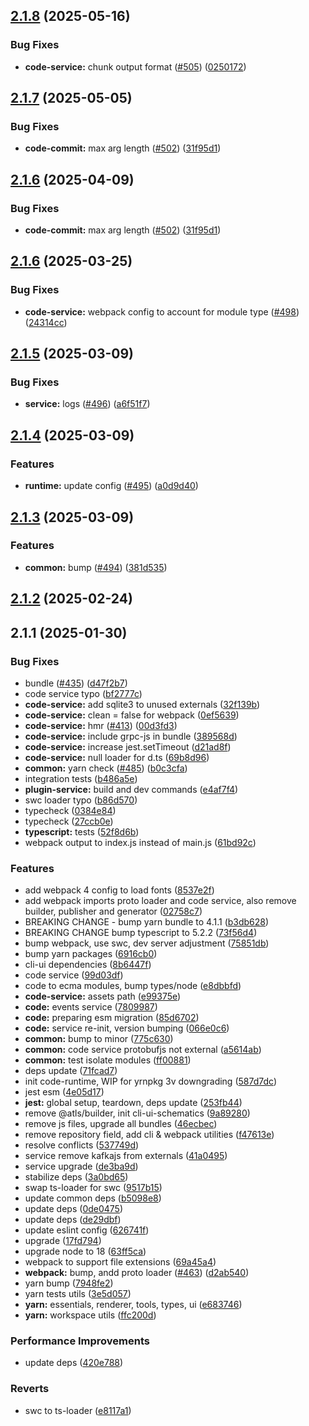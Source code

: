 ## [2.1.8](https://github.com/atls/raijin/compare/@atls/code-service@2.1.7...@atls/code-service@2.1.8) (2025-05-16)

### Bug Fixes

- **code-service:** chunk output format ([#505](https://github.com/atls/raijin/issues/505)) ([0250172](https://github.com/atls/raijin/commit/0250172c580c814a4f4d393ebb1f490777c256ae))

## [2.1.7](https://github.com/atls/raijin/compare/@atls/code-service@2.1.6...@atls/code-service@2.1.7) (2025-05-05)

### Bug Fixes

- **code-commit:** max arg length ([#502](https://github.com/atls/raijin/issues/502)) ([31f95d1](https://github.com/atls/raijin/commit/31f95d1a36a787ec6f45c61a0004402219f3312b))

## [2.1.6](https://github.com/atls/raijin/compare/@atls/code-service@2.1.6...@atls/code-service@2.1.6) (2025-04-09)

### Bug Fixes

- **code-commit:** max arg length ([#502](https://github.com/atls/raijin/issues/502)) ([31f95d1](https://github.com/atls/raijin/commit/31f95d1a36a787ec6f45c61a0004402219f3312b))

## [2.1.6](https://github.com/atls/raijin/compare/@atls/code-service@2.1.5...@atls/code-service@2.1.6) (2025-03-25)

### Bug Fixes

- **code-service:** webpack config to account for module type ([#498](https://github.com/atls/raijin/issues/498)) ([24314cc](https://github.com/atls/raijin/commit/24314ccd3767ed6e4c0b3f1cd1b4e7b5aa2d29e1))

## [2.1.5](https://github.com/atls/raijin/compare/@atls/code-service@2.1.4...@atls/code-service@2.1.5) (2025-03-09)

### Bug Fixes

- **service:** logs ([#496](https://github.com/atls/raijin/issues/496)) ([a6f51f7](https://github.com/atls/raijin/commit/a6f51f77ca0efff03e7d9a6f060d7d5faec5ae97))

## [2.1.4](https://github.com/atls/raijin/compare/@atls/code-service@2.1.3...@atls/code-service@2.1.4) (2025-03-09)

### Features

- **runtime:** update config ([#495](https://github.com/atls/raijin/issues/495)) ([a0d9d40](https://github.com/atls/raijin/commit/a0d9d40b1ddc15e194bbf7ebaa04cc01a50ff750))

## [2.1.3](https://github.com/atls/raijin/compare/@atls/code-service@2.1.2...@atls/code-service@2.1.3) (2025-03-09)

### Features

- **common:** bump ([#494](https://github.com/atls/raijin/issues/494)) ([381d535](https://github.com/atls/raijin/commit/381d5357c2818e157330933edb9256936d251ca3))

## [2.1.2](https://github.com/atls/raijin/compare/@atls/code-service@2.1.1...@atls/code-service@2.1.2) (2025-02-24)

## 2.1.1 (2025-01-30)

### Bug Fixes

- bundle ([#435](https://github.com/atls/raijin/issues/435)) ([d47f2b7](https://github.com/atls/raijin/commit/d47f2b72c7038339a5df54702ec0af5a9cd5f886))
- code service typo ([bf2777c](https://github.com/atls/raijin/commit/bf2777ce9786d6b4c0adc4b4c9106b408383cb12))
- **code-service:** add sqlite3 to unused externals ([32f139b](https://github.com/atls/raijin/commit/32f139b90a3c4c99eb976a5ec2430c732fd9e394))
- **code-service:** clean = false for webpack ([0ef5639](https://github.com/atls/raijin/commit/0ef5639dfdc3abde263d44f999c476d658635a03))
- **code-service:** hmr ([#413](https://github.com/atls/raijin/issues/413)) ([00d3fd3](https://github.com/atls/raijin/commit/00d3fd356e9d201f60558cc8e6d07c8d0de5d845))
- **code-service:** include grpc-js in bundle ([389568d](https://github.com/atls/raijin/commit/389568d1a231ba48d9647c86c7cc3e30b05e8521))
- **code-service:** increase jest.setTimeout ([d21ad8f](https://github.com/atls/raijin/commit/d21ad8f545c5207e83fe395438df6f9ab6ccb8d5))
- **code-service:** null loader for d.ts ([69b8d96](https://github.com/atls/raijin/commit/69b8d965e36b33be9e7c718868573d387e931562))
- **common:** yarn check ([#485](https://github.com/atls/raijin/issues/485)) ([b0c3cfa](https://github.com/atls/raijin/commit/b0c3cfad8f559c55691ca733c7a3a7b3cd00c4d8))
- integration tests ([b486a5e](https://github.com/atls/raijin/commit/b486a5efe6cd37f4bd68c0238a74d00bab39220f))
- **plugin-service:** build and dev commands ([e4af7f4](https://github.com/atls/raijin/commit/e4af7f441c1b1e8c5bc6779c83b2ed44b21894c9))
- swc loader typo ([b86d570](https://github.com/atls/raijin/commit/b86d570d158848a3eaae6a93caea6d35d64f991e))
- typecheck ([0384e84](https://github.com/atls/raijin/commit/0384e8435fedacc8ca695d7cd52e3c44ea4b9d57))
- typecheck ([27ccb0e](https://github.com/atls/raijin/commit/27ccb0ef63898afd00b830952914e060b8dd5593))
- **typescript:** tests ([52f8d6b](https://github.com/atls/raijin/commit/52f8d6b6cd7a99a8c982ea0ceb725fa162481e0d))
- webpack output to index.js instead of main.js ([61bd92c](https://github.com/atls/raijin/commit/61bd92cb4108e2c1cc12caec3bf948b8dc92cdad))

### Features

- add webpack 4 config to load fonts ([8537e2f](https://github.com/atls/raijin/commit/8537e2f78ca5a2bd925548efce21a2d5c4800543))
- add webpack imports proto loader and code service, also remove builder, publisher and generator ([02758c7](https://github.com/atls/raijin/commit/02758c7a229b8dd57cfc1be5a7241aaf73835953))
- BREAKING CHANGE - bump yarn bundle to 4.1.1 ([b3db628](https://github.com/atls/raijin/commit/b3db62837ed75cbbedaf3c13678ab58398bfe50f))
- BREAKING CHANGE bump typescript to 5.2.2 ([73f56d4](https://github.com/atls/raijin/commit/73f56d4670a0df3183bc29518cbabc238c03c352))
- bump webpack, use swc, dev server adjustment ([75851db](https://github.com/atls/raijin/commit/75851db4c478bcfbc9490289f29b53d3d49cbc60))
- bump yarn packages ([6916cb0](https://github.com/atls/raijin/commit/6916cb01c753afd6abd939d193959be6ef0a4b1e))
- cli-ui dependencies ([8b6447f](https://github.com/atls/raijin/commit/8b6447fdadc0fe96fecb80a129646b4177abd4b1))
- code service ([99d03df](https://github.com/atls/raijin/commit/99d03df012ea8d7b22e7de1cb6985effeb2e7235))
- code to ecma modules, bump types/node ([e8dbbfd](https://github.com/atls/raijin/commit/e8dbbfd6891ef59fbd40cb978792f5f6b2642f11))
- **code-service:** assets path ([e99375e](https://github.com/atls/raijin/commit/e99375e4fb2a6ab7dbd9d6e57520bf6eca5eb2ac))
- **code:** events service ([7809987](https://github.com/atls/raijin/commit/7809987b700abe05b677e86c11c40c741b5097e6))
- **code:** preparing esm migration ([85d6702](https://github.com/atls/raijin/commit/85d6702f217df0e0e6e978a98599d1cb1a61f87c))
- **code:** service re-init, version bumping ([066e0c6](https://github.com/atls/raijin/commit/066e0c607125fa335f5a58a7d6539b67400a3eae))
- **common:** bump to minor ([775c630](https://github.com/atls/raijin/commit/775c630061f91970a65e34afabeea8d029e02176))
- **common:** code service protobufjs not external ([a5614ab](https://github.com/atls/raijin/commit/a5614ab9d0af24c2d2be37164f066fd1c86198ec))
- **common:** test isolate modules ([ff00881](https://github.com/atls/raijin/commit/ff00881228d032c0cda9729d786df9366c77c146))
- deps update ([71fcad7](https://github.com/atls/raijin/commit/71fcad7089b2eed59805d4a537c6164a7fd42eaa))
- init code-runtime, WIP for yrnpkg 3v downgrading ([587d7dc](https://github.com/atls/raijin/commit/587d7dc75c6b08c2a4b0a0b4bf380939de83a6c3))
- jest esm ([4e05d17](https://github.com/atls/raijin/commit/4e05d171ceac0e9550eccbc0c417c09aee13e1c9))
- **jest:** global setup, teardown, deps update ([253fb44](https://github.com/atls/raijin/commit/253fb444719f38cc260d38e0b7f3b96f766e02a3))
- remove @atls/builder, init cli-ui-schematics ([9a89280](https://github.com/atls/raijin/commit/9a892802fc3571f5ca46da67dcd10dcdc016e476))
- remove js files, upgrade all bundles ([46ecbec](https://github.com/atls/raijin/commit/46ecbec27339babc3c0c894b29c544e6c554e7b2))
- remove repository field, add cli & webpack utilities ([f47613e](https://github.com/atls/raijin/commit/f47613e9784e9eea86ed98e712198b000ca5766d))
- resolve conflicts ([537749d](https://github.com/atls/raijin/commit/537749d68ead3ef942d325787de4ab77e7b2bfa4))
- service remove kafkajs from externals ([41a0495](https://github.com/atls/raijin/commit/41a0495720b64557f33dc1083488cbb3623d9098))
- service upgrade ([de3ba9d](https://github.com/atls/raijin/commit/de3ba9dc09abb7c704364554c119fb875e2291dc))
- stabilize deps ([3a0bd65](https://github.com/atls/raijin/commit/3a0bd65071d207c2cb22cfe05b664d37d5f7a4c9))
- swap ts-loader for swc ([9517b15](https://github.com/atls/raijin/commit/9517b15e9a3f560cfccc54e704372b505f757968))
- update common deps ([b5098e8](https://github.com/atls/raijin/commit/b5098e843c0153a476c16ae8607ba2b598accb60))
- update deps ([0de0475](https://github.com/atls/raijin/commit/0de04751e64fc9e6d72879289b773f1fa1ec3526))
- update deps ([de29dbf](https://github.com/atls/raijin/commit/de29dbffcc0c1b9cf081825987e733352b1761a7))
- update eslint config ([626741f](https://github.com/atls/raijin/commit/626741f1896c709c83857818333dc15f28787036))
- upgrade ([17fd794](https://github.com/atls/raijin/commit/17fd794be8d7b17693fdb8ae50e6ec83891632d8))
- upgrade node to 18 ([63ff5ca](https://github.com/atls/raijin/commit/63ff5ca56a526a174e82ebdc215f44e55db7a4f0))
- webpack to support file extensions ([69a45a4](https://github.com/atls/raijin/commit/69a45a4970b38221b936f5671e38693bdabf85ee))
- **webpack:** bump, andd proto loader ([#463](https://github.com/atls/raijin/issues/463)) ([d2ab540](https://github.com/atls/raijin/commit/d2ab540602c9009f42d15c7e9f0d48ce049d8ac1))
- yarn bump ([7948fe2](https://github.com/atls/raijin/commit/7948fe20493323c9af0f0b55cddd92d4cf9553bf))
- yarn tests utils ([3e5d057](https://github.com/atls/raijin/commit/3e5d057d79b1967e20f51fec5a8ff650f2d7037b))
- **yarn:** essentials, renderer, tools, types, ui ([e683746](https://github.com/atls/raijin/commit/e683746e203e1d8486c1f4d92d9d9d8f785f84ee))
- **yarn:** workspace utils ([ffc200d](https://github.com/atls/raijin/commit/ffc200d0f0cf6444fe9053a7f046a5d039f79177))

### Performance Improvements

- update deps ([420e788](https://github.com/atls/raijin/commit/420e78845558ecf40aa2b9a63872118d6a5a4b4a))

### Reverts

- swc to ts-loader ([e8117a1](https://github.com/atls/raijin/commit/e8117a1aa360aa8287ab5a493eb3f894bdbfe5f2))
